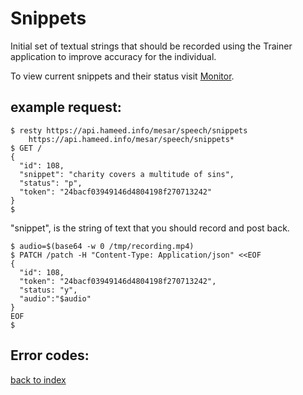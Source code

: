 # Snippets

Initial set of textual strings that should be recorded using the Trainer application to improve accuracy for the individual.

To view current snippets and their status visit [Monitor][monitor].

## example request:

    $ resty https://api.hameed.info/mesar/speech/snippets
        https://api.hameed.info/mesar/speech/snippets*
    $ GET /
    {
      "id": 108,
      "snippet": "charity covers a multitude of sins",
      "status": "p",
      "token": "24bacf03949146d4804198f270713242"
    }
    $

"snippet", is the string of text that you should record and post back.

    $ audio=$(base64 -w 0 /tmp/recording.mp4)
    $ PATCH /patch -H "Content-Type: Application/json" <<EOF
    {
      "id": 108,
      "token": "24bacf03949146d4804198f270713242",
      "status: "y",
      "audio":"$audio"
    }
    EOF
    $

## Error codes:

[back to index][back]

[back]: index
[monitor]: ../snippets/monitor/

